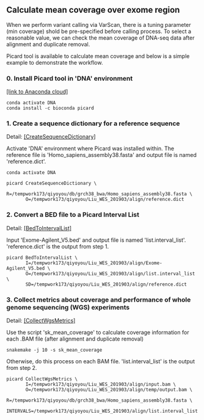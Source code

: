 
<H2>

## Calculate mean coverage over exome region 

When we perform variant calling via VarScan, there is a tuning parameter (min coverage) shold be pre-specified before calling process. To select a reasonable value, we can check the mean coverage of DNA-seq data after alignment and duplicate removal.

Picard tool is available to calculate mean coverage and below is a simple example to demonstrate the workflow.

### 0. Install Picard tool in 'DNA' environment
[[link to Anaconda cloud]](https://anaconda.org/bioconda/picard)
```
conda activate DNA
conda install -c bioconda picard
```

### 1. Create a sequence dictionary for a reference sequence

Detail: [[CreateSequenceDictionary]](https://software.broadinstitute.org/gatk/documentation/tooldocs/4.0.6.0/picard_sam_CreateSequenceDictionary.php)

Activate 'DNA' environment where Picard was installed within. The reference file is 'Homo_sapiens_assembly38.fasta' and output file is named 'reference.dict'. 
```
conda activate DNA

picard CreateSequenceDictionary \
       R=/tempwork173/qiyoyou/db/grch38_bwa/Homo_sapiens_assembly38.fasta \
       O=/tempwork173/qiyoyou/Liu_WES_201903/align/reference.dict
```


### 2. Convert a BED file to a Picard Interval List

Detail: [[BedToIntervalList]](https://software.broadinstitute.org/gatk/documentation/tooldocs/4.0.0.0/picard_util_BedToIntervalList.php)

Input 'Exome-Agilent_V5.bed' and output file is named 'list.interval_list'. 'reference.dict' is the output from step 1.
```
picard BedToIntervalList \
       I=/tempwork173/qiyoyou/Liu_WES_201903/align/Exome-Agilent_V5.bed \
       O=/tempwork173/qiyoyou/Liu_WES_201903/align/list.interval_list \
       SD=/tempwork173/qiyoyou/Liu_WES_201903/align/reference.dict
```

### 3. Collect metrics about coverage and performance of whole genome sequencing (WGS) experiments

Detail: [[CollectWgsMetrics]](https://software.broadinstitute.org/gatk/documentation/tooldocs/current/picard_analysis_CollectWgsMetrics.php#--INTERVALS)

Use the script 'sk_mean_coverage' to calculate coverage information for each .BAM file (after alignment and duplicate removal)
```
snakemake -j 10 -s sk_mean_coverage
```
Otherwise, do this process on each BAM file. 'list.interval_list' is the output from step 2.
```
picard CollectWgsMetrics \
       I=/tempwork173/qiyoyou/Liu_WES_201903/align/input.bam \
       O=/tempwork173/qiyoyou/Liu_WES_201903/align/temp/output.bam \
       R=/tempwork173/qiyoyou/db/grch38_bwa/Homo_sapiens_assembly38.fasta \
       INTERVALS=/tempwork173/qiyoyou/Liu_WES_201903/align/list.interval_list
```
